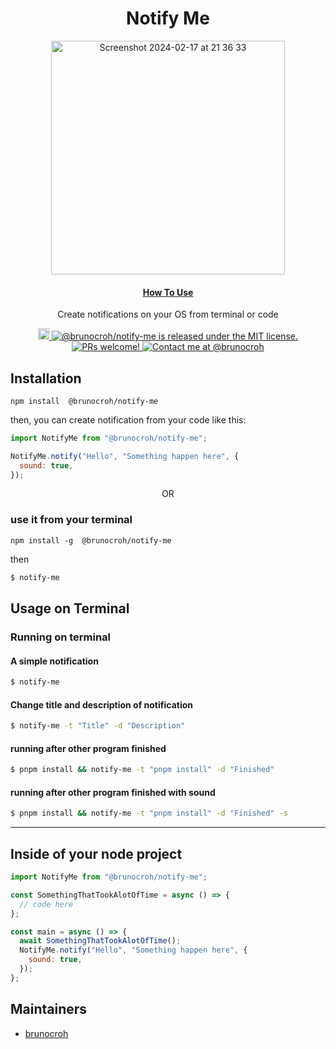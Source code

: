 <h1 align="center">
  Notify Me
</h1>
<div align="center">
<img width="374" alt="Screenshot 2024-02-17 at 21 36 33" src="https://github.com/brunocroh/notify-me/assets/13812512/4b847a84-4155-4013-9714-787586a7ef84">
</div>
<h4 align="center">
  <a href="https://github.com/brunocroh/notify-me#usage">How To Use</a>
</h4>

<p align="center">
    Create notifications on your OS from terminal or code 
</p>
<p align="center">
  <a href="https://badge.fury.io/js/local-package-manager">
    <img src="https://badge.fury.io/js/@brunocroh%2Fnotify-me.svg" alt="npm version" height="18">
  </a>
  <a href="https://github.com/brunocroh/local-package-manager/blob/main/license">
    <img src="https://img.shields.io/badge/license-MIT-blue.svg" alt="@brunocroh/notify-me is released under the MIT license." />
  </a>
  <a href="https://github.com/brunocroh/local-package-manager/pulls">
    <img src="https://img.shields.io/badge/PRs-welcome-brightgreen.svg?style=flat" alt="PRs welcome!" />
  </a>
  <a href="https://twitter.com/brunocroh">
    <img src="https://img.shields.io/twitter/follow/medusajs.svg?label=Contact%20me%20at%20@brunocroh" alt="Contact me at @brunocroh" />
  </a>
</p>

## Installation

```
npm install  @brunocroh/notify-me
```

then, you can create notification from your code like this:

```js
import NotifyMe from "@brunocroh/notify-me";

NotifyMe.notify("Hello", "Something happen here", {
  sound: true,
});
```

<p align="center">
    OR 
</p>

### use it from your terminal

```
npm install -g  @brunocroh/notify-me
```

then

```bash
$ notify-me
```

## Usage on Terminal

### Running on terminal

#### A simple notification

```bash
$ notify-me

```

#### Change title and description of notification

```bash
$ notify-me -t "Title" -d "Description"

```

#### running after other program finished

```bash
$ pnpm install && notify-me -t "pnpm install" -d "Finished"

```

#### running after other program finished with sound

```bash
$ pnpm install && notify-me -t "pnpm install" -d "Finished" -s
```

---

## Inside of your node project

```js
import NotifyMe from "@brunocroh/notify-me";

const SomethingThatTookAlotOfTime = async () => {
  // code here
};

const main = async () => {
  await SomethingThatTookAlotOfTime();
  NotifyMe.notify("Hello", "Something happen here", {
    sound: true,
  });
};
```

## Maintainers

- [brunocroh](https://github.com/brunocroh)
